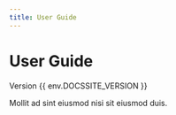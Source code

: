 ```yaml
---
title: User Guide
---
```


# User Guide

Version {{ env.DOCSSITE_VERSION }}

Mollit ad sint eiusmod nisi sit eiusmod duis.